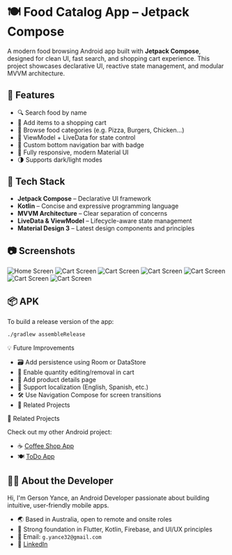 # 🍽️ Food Catalog App – Jetpack Compose

A modern food browsing Android app built with **Jetpack Compose**, designed for clean UI, fast search, and shopping cart experience. This project showcases declarative UI, reactive state management, and modular MVVM architecture.

## 🚀 Features

- 🔍 Search food by name
- 🛒 Add items to a shopping cart
- 🍔 Browse food categories (e.g. Pizza, Burgers, Chicken…)
- 🧠 ViewModel + LiveData for state control
- 💎 Custom bottom navigation bar with badge
- 📱 Fully responsive, modern Material UI
- 🌗 Supports dark/light modes

## 🧱 Tech Stack

- **Jetpack Compose** – Declarative UI framework
- **Kotlin** – Concise and expressive programming language
- **MVVM Architecture** – Clear separation of concerns
- **LiveData & ViewModel** – Lifecycle-aware state management
- **Material Design 3** – Latest design components and principles

## 📷 Screenshots

![Home Screen](https://res.cloudinary.com/g-code/image/upload/v1753629850/project240_screenshot05_ztz4lx.jpg)
![Cart Screen](https://res.cloudinary.com/g-code/image/upload/v1753629850/project240_screenshot04_ujurrn.jpg)
![Cart Screen](https://res.cloudinary.com/g-code/image/upload/v1753629850/project240_screenshot06_agijkw.jpg)
![Cart Screen](https://res.cloudinary.com/g-code/image/upload/v1753630896/project240_screenshot07_ikq3gg.jpg)
![Cart Screen](https://res.cloudinary.com/g-code/image/upload/v1753629495/project240_screenshot03_ygrmel.jpg)
![Cart Screen](https://res.cloudinary.com/g-code/image/upload/v1753629389/project240_screenshot02_glwa1d.jpg)
![Cart Screen](https://res.cloudinary.com/g-code/image/upload/v1753629389/project240_screenshot01_eitkt0.jpg)

## 📦 APK

To build a release version of the app:

```bash
./gradlew assembleRelease
```

💡 Future Improvements
  - 🗃️ Add persistence using Room or DataStore
  - 🔄 Enable quantity editing/removal in cart
  - 🚀 Add product details page
  - 💬 Support localization (English, Spanish, etc.)
  - 🛠 Use Navigation Compose for screen transitions
  - 📂 Related Projects

📂 Related Projects

Check out my other Android project: 
  - ☕ [Coffee Shop App](https://github.com/AG-code32/CoffeeShopApp/)
  - 🍽️ [ToDo App](https://github.com/AG-code32/TodoAppCompose/)

## 👨‍💼 About the Developer

Hi, I'm Gerson Yance, an Android Developer passionate about building intuitive, user-friendly mobile apps.

  - 🌏 Based in Australia, open to remote and onsite roles
  - 🧠 Strong foundation in Flutter, Kotlin, Firebase, and UI/UX principles
  - 📧 Email: `g.yance32@gmail.com`
  - 🔗 [LinkedIn](https://www.linkedin.com/in/gerson-yance-b3060218b)
